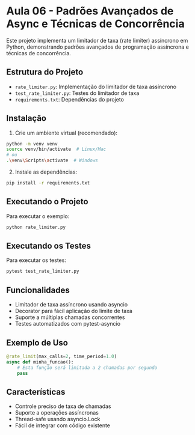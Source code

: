 # Aula 06 - Padrões Avançados de Async e Técnicas de Concorrência

Este projeto implementa um limitador de taxa (rate limiter) assíncrono em Python, demonstrando padrões avançados de programação assíncrona e técnicas de concorrência.

## Estrutura do Projeto

- `rate_limiter.py`: Implementação do limitador de taxa assíncrono
- `test_rate_limiter.py`: Testes do limitador de taxa
- `requirements.txt`: Dependências do projeto

## Instalação

1. Crie um ambiente virtual (recomendado):
```bash
python -m venv venv
source venv/bin/activate  # Linux/Mac
# ou
.\venv\Scripts\activate  # Windows
```

2. Instale as dependências:
```bash
pip install -r requirements.txt
```

## Executando o Projeto

Para executar o exemplo:
```bash
python rate_limiter.py
```

## Executando os Testes

Para executar os testes:
```bash
pytest test_rate_limiter.py
```

## Funcionalidades

- Limitador de taxa assíncrono usando asyncio
- Decorator para fácil aplicação do limite de taxa
- Suporte a múltiplas chamadas concorrentes
- Testes automatizados com pytest-asyncio

## Exemplo de Uso

```python
@rate_limit(max_calls=2, time_period=1.0)
async def minha_funcao():
    # Esta função será limitada a 2 chamadas por segundo
    pass
```

## Características

- Controle preciso de taxa de chamadas
- Suporte a operações assíncronas
- Thread-safe usando asyncio.Lock
- Fácil de integrar com código existente 